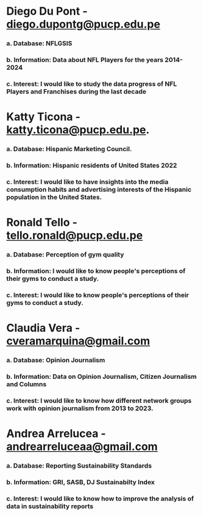 # Diego Du Pont - diego.dupontg@pucp.edu.pe
### a. Database: NFLGSIS
### b. Information: Data about NFL Players for the years 2014-2024
### c. Interest: I would like to study the data progress of NFL Players and Franchises during the last decade

# Katty Ticona - katty.ticona@pucp.edu.pe.
### a. Database: Hispanic Marketing Council.
### b. Information: Hispanic residents of United States 2022
### c. Interest: I would like to have  insights into the media consumption habits and advertising interests of the Hispanic population in the United States.

# Ronald Tello - tello.ronald@pucp.edu.pe
### a. Database: Perception of gym quality
### b. Information: I would like to know people's perceptions of their gyms to conduct a study.
### c. Interest: I would like to know people's perceptions of their gyms to conduct a study.

# Claudia Vera - cveramarquina@gmail.com
### a. Database: Opinion Journalism
### b. Information: Data on Opinion Journalism, Citizen Journalism and Columns
### c. Interest: I would like to know how different network groups work with opinion journalism from 2013 to 2023.

# Andrea Arrelucea - andrearreluceaa@gmail.com
### a. Database: Reporting Sustainability Standards
### b. Information: GRI, SASB, DJ Sustainabilty Index
### c. Interest: I would like to know how to improve the analysis of data in sustainability reports
